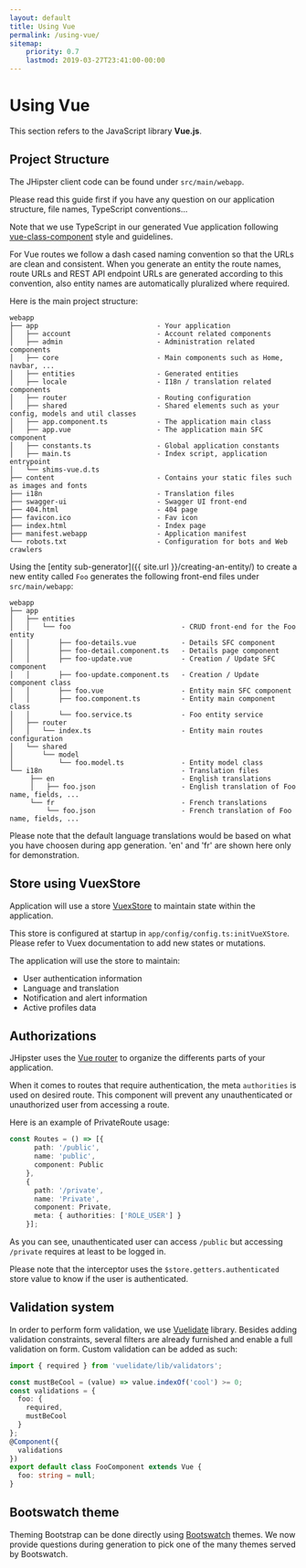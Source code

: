 ```yaml
---
layout: default
title: Using Vue
permalink: /using-vue/
sitemap:
    priority: 0.7
    lastmod: 2019-03-27T23:41:00-00:00
---
```


# <i class="fa fa-html5"></i> Using Vue
This section refers to the JavaScript library **Vue.js**.

## Project Structure

The JHipster client code can be found under `src/main/webapp`.

Please read this guide first if you have any question on our application structure, file names, TypeScript conventions...

Note that we use TypeScript in our generated Vue application following [vue-class-component](https://github.com/vuejs/vue-class-component) style and guidelines.

For Vue routes we follow a dash cased naming convention so that the URLs are clean and consistent.
When you generate an entity the route names, route URLs and REST API endpoint URLs are generated according to this convention, also entity names are automatically pluralized where required.

Here is the main project structure:

```
webapp
├── app                             - Your application
│   ├── account                     - Account related components
│   ├── admin                       - Administration related components
│   ├── core                        - Main components such as Home, navbar, ...
│   ├── entities                    - Generated entities
│   ├── locale                      - I18n / translation related components
│   ├── router                      - Routing configuration
│   ├── shared                      - Shared elements such as your config, models and util classes
│   ├── app.component.ts            - The application main class
│   ├── app.vue                     - The application main SFC component
│   ├── constants.ts                - Global application constants
│   ├── main.ts                     - Index script, application entrypoint
│   └── shims-vue.d.ts
├── content                         - Contains your static files such as images and fonts
├── i18n                            - Translation files
├── swagger-ui                      - Swagger UI front-end
├── 404.html                        - 404 page
├── favicon.ico                     - Fav icon
├── index.html                      - Index page
├── manifest.webapp                 - Application manifest
└── robots.txt                      - Configuration for bots and Web crawlers
```

Using the [entity sub-generator]({{ site.url }}/creating-an-entity/) to create a new entity called `Foo` generates the following front-end files under `src/main/webapp`:

```
webapp
├── app                                        
│   ├── entities
│   │   └── foo                           - CRUD front-end for the Foo entity
│   │       ├── foo-details.vue           - Details SFC component
│   │       ├── foo-detail.component.ts   - Details page component
│   │       ├── foo-update.vue            - Creation / Update SFC component
│   │       ├── foo-update.component.ts   - Creation / Update component class
│   │       ├── foo.vue                   - Entity main SFC component
│   │       ├── foo.component.ts          - Entity main component class
│   │       └── foo.service.ts            - Foo entity service
│   ├── router
│   │   └── index.ts                      - Entity main routes configuration
│   └── shared
│       └── model
│           └── foo.model.ts              - Entity model class
└── i18n                                  - Translation files
     ├── en                               - English translations
     │   ├── foo.json                     - English translation of Foo name, fields, ...
     └── fr                               - French translations
         └── foo.json                     - French translation of Foo name, fields, ...
```

Please note that the default language translations would be based on what you have choosen during app generation. 'en' and 'fr' are shown here only for demonstration.

## Store using VuexStore

Application will use a store [VuexStore](https://vuex.vuejs.org/guide/state.html) to maintain state within the application.

This store is configured at startup in `app/config/config.ts:initVueXStore`. Please refer to Vuex documentation to add new states or mutations.

The application will use the store to maintain:

* User authentication information
* Language and translation 
* Notification and alert information
* Active profiles data

## Authorizations

JHipster uses the [Vue router](https://router.vuejs.org/) to organize the differents parts of your application.

When it comes to routes that require authentication, the meta `authorities` is used on desired route. This component will prevent any unauthenticated or unauthorized user from accessing a route.

Here is an example of PrivateRoute usage:

``` typescript
const Routes = () => [{
      path: '/public',
      name: 'public',
      component: Public
    },
    {
      path: '/private',
      name: 'Private',
      component: Private,
      meta: { authorities: ['ROLE_USER'] }
    }];
```

As you can see, unauthenticated user can access `/public` but accessing `/private` requires at least to be logged in.

Please note that the interceptor uses the `$store.getters.authenticated` store value to know if the user is authenticated.

## Validation system

In order to perform form validation, we use [Vuelidate](https://vuelidate.netlify.com/) library. Besides adding validation constraints, several filters are already furnished and enable a full validation on form. Custom validation can be added as such:

```typescript
import { required } from 'vuelidate/lib/validators';

const mustBeCool = (value) => value.indexOf('cool') >= 0;
const validations = {
  foo: {
    required,
    mustBeCool
  }
};
@Component({
  validations
})
export default class FooComponent extends Vue {
  foo: string = null;
}
```

## Bootswatch theme

Theming Bootstrap can be done directly using [Bootswatch](https://bootswatch.com) themes. We now provide questions during generation to pick one of the many themes served by Bootswatch.
